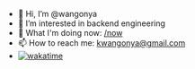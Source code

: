 - 👋 Hi, I’m @wangonya
- 👀 I’m interested in backend engineering
- 🌱 What I'm doing now: [/now](https://wangonya.com/now/)
- 📫 How to reach me: kwangonya@gmail.com
- [![wakatime](https://wakatime.com/badge/user/18282918-e64d-4dc8-b9a6-3220be98da55.svg)](https://wakatime.com/@18282918-e64d-4dc8-b9a6-3220be98da55)

<!---
wangonya/wangonya is a ✨ special ✨ repository because its `README.md` (this file) appears on your GitHub profile.
You can click the Preview link to take a look at your changes.
--->
